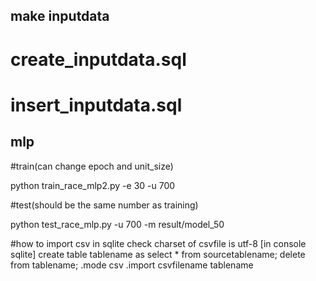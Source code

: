 
## make inputdata 

# create_inputdata.sql

# insert_inputdata.sql

## mlp

#train(can change epoch and unit_size) 

python train_race_mlp2.py -e 30 -u 700

#test(should be the same number as training)

python test_race_mlp.py -u 700 -m result/model_50

#how to import csv in sqlite
check charset of csvfile is utf-8
[in console sqlite]
create table tablename as select * from sourcetablename;
delete from tablename;
.mode csv
.import csvfilename tablename

